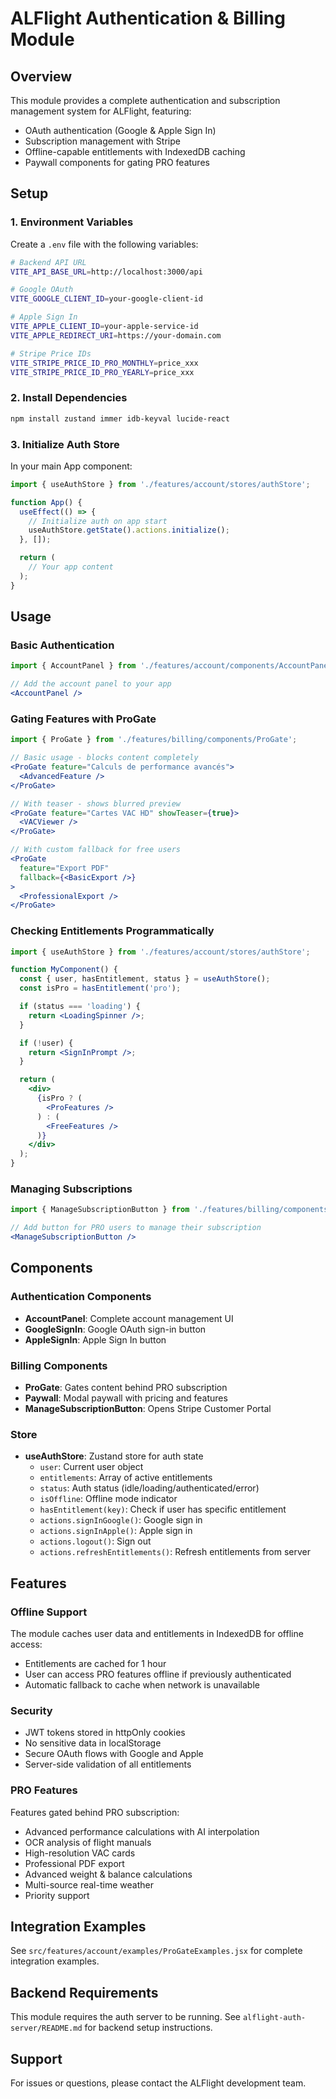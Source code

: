 # ALFlight Authentication & Billing Module

## Overview

This module provides a complete authentication and subscription management system for ALFlight, featuring:
- OAuth authentication (Google & Apple Sign In)
- Subscription management with Stripe
- Offline-capable entitlements with IndexedDB caching
- Paywall components for gating PRO features

## Setup

### 1. Environment Variables

Create a `.env` file with the following variables:

```bash
# Backend API URL
VITE_API_BASE_URL=http://localhost:3000/api

# Google OAuth
VITE_GOOGLE_CLIENT_ID=your-google-client-id

# Apple Sign In
VITE_APPLE_CLIENT_ID=your-apple-service-id
VITE_APPLE_REDIRECT_URI=https://your-domain.com

# Stripe Price IDs
VITE_STRIPE_PRICE_ID_PRO_MONTHLY=price_xxx
VITE_STRIPE_PRICE_ID_PRO_YEARLY=price_xxx
```

### 2. Install Dependencies

```bash
npm install zustand immer idb-keyval lucide-react
```

### 3. Initialize Auth Store

In your main App component:

```jsx
import { useAuthStore } from './features/account/stores/authStore';

function App() {
  useEffect(() => {
    // Initialize auth on app start
    useAuthStore.getState().actions.initialize();
  }, []);

  return (
    // Your app content
  );
}
```

## Usage

### Basic Authentication

```jsx
import { AccountPanel } from './features/account/components/AccountPanel';

// Add the account panel to your app
<AccountPanel />
```

### Gating Features with ProGate

```jsx
import { ProGate } from './features/billing/components/ProGate';

// Basic usage - blocks content completely
<ProGate feature="Calculs de performance avancés">
  <AdvancedFeature />
</ProGate>

// With teaser - shows blurred preview
<ProGate feature="Cartes VAC HD" showTeaser={true}>
  <VACViewer />
</ProGate>

// With custom fallback for free users
<ProGate 
  feature="Export PDF" 
  fallback={<BasicExport />}
>
  <ProfessionalExport />
</ProGate>
```

### Checking Entitlements Programmatically

```jsx
import { useAuthStore } from './features/account/stores/authStore';

function MyComponent() {
  const { user, hasEntitlement, status } = useAuthStore();
  const isPro = hasEntitlement('pro');

  if (status === 'loading') {
    return <LoadingSpinner />;
  }

  if (!user) {
    return <SignInPrompt />;
  }

  return (
    <div>
      {isPro ? (
        <ProFeatures />
      ) : (
        <FreeFeatures />
      )}
    </div>
  );
}
```

### Managing Subscriptions

```jsx
import { ManageSubscriptionButton } from './features/billing/components/ManageSubscriptionButton';

// Add button for PRO users to manage their subscription
<ManageSubscriptionButton />
```

## Components

### Authentication Components

- **AccountPanel**: Complete account management UI
- **GoogleSignIn**: Google OAuth sign-in button
- **AppleSignIn**: Apple Sign In button

### Billing Components

- **ProGate**: Gates content behind PRO subscription
- **Paywall**: Modal paywall with pricing and features
- **ManageSubscriptionButton**: Opens Stripe Customer Portal

### Store

- **useAuthStore**: Zustand store for auth state
  - `user`: Current user object
  - `entitlements`: Array of active entitlements
  - `status`: Auth status (idle/loading/authenticated/error)
  - `isOffline`: Offline mode indicator
  - `hasEntitlement(key)`: Check if user has specific entitlement
  - `actions.signInGoogle()`: Google sign in
  - `actions.signInApple()`: Apple sign in
  - `actions.logout()`: Sign out
  - `actions.refreshEntitlements()`: Refresh entitlements from server

## Features

### Offline Support

The module caches user data and entitlements in IndexedDB for offline access:
- Entitlements are cached for 1 hour
- User can access PRO features offline if previously authenticated
- Automatic fallback to cache when network is unavailable

### Security

- JWT tokens stored in httpOnly cookies
- No sensitive data in localStorage
- Secure OAuth flows with Google and Apple
- Server-side validation of all entitlements

### PRO Features

Features gated behind PRO subscription:
- Advanced performance calculations with AI interpolation
- OCR analysis of flight manuals
- High-resolution VAC cards
- Professional PDF export
- Advanced weight & balance calculations
- Multi-source real-time weather
- Priority support

## Integration Examples

See `src/features/account/examples/ProGateExamples.jsx` for complete integration examples.

## Backend Requirements

This module requires the auth server to be running. See `alflight-auth-server/README.md` for backend setup instructions.

## Support

For issues or questions, please contact the ALFlight development team.